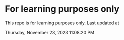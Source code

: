 # For learning purposes only
This repo is for learning purposes only.
Last updated at

Thursday, November 23, 2023 11:08:20 PM

